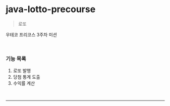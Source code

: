 # java-lotto-precourse

> 로또

우테코 프리코스 3주차 미션

<br>

### 기능 목록

1. 로또 발행
2. 당첨 통계 도출
3. 수익률 계산

<br>

---

